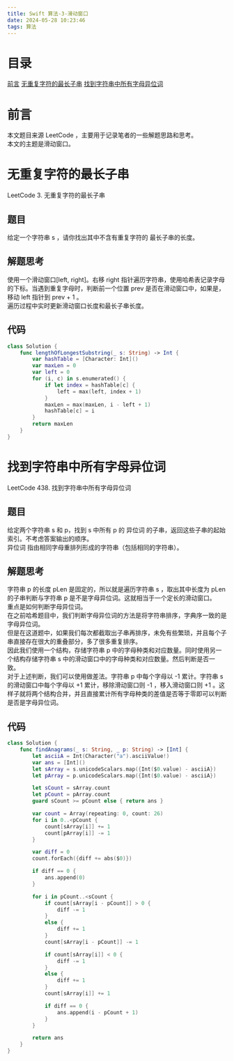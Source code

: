 ```yaml
---
title: Swift 算法-3-滑动窗口
date: 2024-05-28 10:23:46
tags: 算法
---
```

# 目录
[前言](#0)
[无重复字符的最长子串](#3)
[找到字符串中所有字母异位词](#438)

<h1 id="0">前言</h1>

本文题目来源 LeetCode ，主要用于记录笔者的一些解题思路和思考。<br>
本文的主题是滑动窗口。<br>

<h1 id="3">无重复字符的最长子串</h1>

LeetCode 3. 无重复字符的最长子串<br>
## 题目
给定一个字符串 s ，请你找出其中不含有重复字符的 最长子串的长度。<br>
## 解题思考
使用一个滑动窗口[left, right]。右移 right 指针遍历字符串，使用哈希表记录字母的下标。当遇到重复字母时，判断前一个位置 prev 是否在滑动窗口中，如果是，移动 left 指针到 prev + 1 。<br>
遍历过程中实时更新滑动窗口长度和最长子串长度。<br>
## 代码
```swift
class Solution {
    func lengthOfLongestSubstring(_ s: String) -> Int {
        var hashTable = [Character: Int]()
        var maxLen = 0
        var left = 0
        for (i, c) in s.enumerated() {
            if let index = hashTable[c] {
                left = max(left, index + 1)
            }
            maxLen = max(maxLen, i - left + 1)
            hashTable[c] = i
        }
        return maxLen
    }
}
```

<h1 id="438">找到字符串中所有字母异位词</h1>

LeetCode 438. 找到字符串中所有字母异位词<br>
## 题目
给定两个字符串 s 和 p，找到 s 中所有 p 的 异位词 的子串，返回这些子串的起始索引。不考虑答案输出的顺序。<br>
异位词 指由相同字母重排列形成的字符串（包括相同的字符串）。<br>
## 解题思考
字符串 p 的长度 pLen 是固定的，所以就是遍历字符串 s ，取出其中长度为 pLen 的子串判断与字符串 p 是不是字母异位词。这就相当于一个定长的滑动窗口。<br>
重点是如何判断字母异位词。<br>
在之前哈希题目中，我们判断字母异位词的方法是将字符串排序，字典序一致的是字母异位词。<br>
但是在这道题中，如果我们每次都截取出子串再排序，未免有些繁琐，并且每个子串直接存在很大的重叠部分，多了很多重复排序。<br>
因此我们使用一个结构，存储字符串 p 中的字母种类和对应数量。同时使用另一个结构存储字符串 s 中的滑动窗口中的字母种类和对应数量。然后判断是否一致。<br>
对于上述判断，我们可以使用做差法。字符串 p 中每个字母以 -1 累计。字符串 s 的滑动窗口中每个字母以 +1 累计，移除滑动窗口则 -1 ，移入滑动窗口则 +1 。这样子就将两个结构合并，并且直接累计所有字母种类的差值是否等于零即可以判断是否是字母异位词。<br>
## 代码
```swift
class Solution {
    func findAnagrams(_ s: String, _ p: String) -> [Int] {
        let asciiA = Int(Character("a").asciiValue!)
        var ans = [Int]()
        let sArray = s.unicodeScalars.map({Int($0.value) - asciiA})
        let pArray = p.unicodeScalars.map({Int($0.value) - asciiA})

        let sCount = sArray.count
        let pCount = pArray.count
        guard sCount >= pCount else { return ans }

        var count = Array(repeating: 0, count: 26)
        for i in 0..<pCount {
            count[sArray[i]] += 1
            count[pArray[i]] -= 1
        }

        var diff = 0
        count.forEach({diff += abs($0)})

        if diff == 0 {
            ans.append(0)
        }

        for i in pCount..<sCount {
            if count[sArray[i - pCount]] > 0 {
                diff -= 1
            }
            else {
                diff += 1
            }
            count[sArray[i - pCount]] -= 1

            if count[sArray[i]] < 0 {
                diff -= 1
            }
            else {
                diff += 1
            }
            count[sArray[i]] += 1

            if diff == 0 {
                ans.append(i - pCount + 1)
            }
        }

        return ans
    }
}
```
